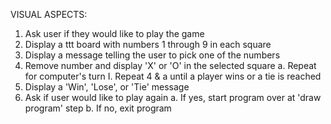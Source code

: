 VISUAL ASPECTS:

1. Ask user if they would like to play the game
2. Display a ttt board with numbers 1 through 9 in each square
3. Display a message telling the user to pick one of the numbers
4. Remove number and display 'X' or 'O' in the selected square
    a. Repeat for computer's turn
        I. Repeat 4 & a until a player wins or a tie is reached
5. Display a 'Win', 'Lose', or 'Tie' message
6. Ask if user would like to play again
    a. If yes, start program over at 'draw program' step
    b. If no, exit program